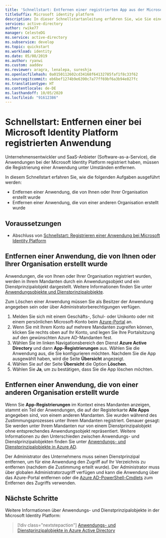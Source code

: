 ```yaml
---
title: 'Schnellstart: Entfernen einer registrierten App aus der Microsoft Identity Platform | Azure'
titleSuffix: Microsoft identity platform
description: In dieser Schnellstartanleitung erfahren Sie, wie Sie eine Anwendung entfernen, die bei der Microsoft Identity Platform registriert ist.
services: active-directory
author: rwike77
manager: CelesteDG
ms.service: active-directory
ms.subservice: develop
ms.topic: quickstart
ms.workload: identity
ms.date: 05/08/2019
ms.author: ryanwi
ms.custom: aaddev
ms.reviewer: aragra, lenalepa, sureshja
ms.openlocfilehash: 0a0150112602cd34168f64132785faf1f8c33f62
ms.sourcegitcommit: eb6bef1274b9e6390c7a77ff69bf6a3b94e827fc
ms.translationtype: HT
ms.contentlocale: de-DE
ms.lasthandoff: 10/05/2020
ms.locfileid: "91612386"
---
```

# <a name="quickstart-remove-an-application-registered-with-the-microsoft-identity-platform"></a>Schnellstart: Entfernen einer bei Microsoft Identity Platform registrierten Anwendung

Unternehmensentwickler und SaaS-Anbieter (Software-as-a-Service), die Anwendungen bei der Microsoft Identity Platform registriert haben, müssen die Registrierung einer Anwendung unter Umständen entfernen.

In diesem Schnellstart erfahren Sie, wie die folgenden Aufgaben ausgeführt werden:

* Entfernen einer Anwendung, die von Ihnen oder Ihrer Organisation erstellt wurde
* Entfernen einer Anwendung, die von einer anderen Organisation erstellt wurde

## <a name="prerequisites"></a>Voraussetzungen

* Abschluss von [Schnellstart: Registrieren einer Anwendung bei Microsoft Identity Platform](quickstart-register-app.md)

## <a name="remove-an-application-authored-by-you-or-your-organization"></a>Entfernen einer Anwendung, die von Ihnen oder Ihrer Organisation erstellt wurde

Anwendungen, die von Ihnen oder Ihrer Organisation registriert wurden, werden in Ihrem Mandanten durch ein Anwendungsobjekt und ein Dienstprinzipalobjekt dargestellt. Weitere Informationen finden Sie unter [Anwendungsobjekte und Dienstprinzipalobjekte](./app-objects-and-service-principals.md).

Zum Löschen einer Anwendung müssen Sie als Besitzer der Anwendung angegeben sein oder über Administratorberechtigungen verfügen.

1. Melden Sie sich mit einem Geschäfts-, Schul- oder Unikonto oder mit einem persönlichen Microsoft-Konto beim [Azure-Portal](https://portal.azure.com) an.
1. Wenn Sie mit Ihrem Konto auf mehrere Mandanten zugreifen können, klicken Sie rechts oben auf Ihr Konto, und legen Sie Ihre Portalsitzung auf den gewünschten Azure AD-Mandanten fest.
1. Wählen Sie im linken Navigationsbereich den Dienst **Azure Active Directory** und dann **App-Registrierungen** aus. Wählen Sie die Anwendung aus, die Sie konfigurieren möchten. Nachdem Sie die App ausgewählt haben, wird die Seite **Übersicht** angezeigt.
1. Wählen Sie auf der Seite **Übersicht** die Option **Löschen**.
1. Wählen Sie **Ja**, um zu bestätigen, dass Sie die App löschen möchten.

## <a name="remove-an-application-authored-by-another-organization"></a>Entfernen einer Anwendung, die von einer anderen Organisation erstellt wurde

Wenn Sie **App-Registrierungen** im Kontext eines Mandanten anzeigen, stammt ein Teil der Anwendungen, die auf der Registerkarte **Alle Apps** angegeben sind, von einem anderen Mandanten. Sie wurden während des Zustimmungsprozesses unter Ihrem Mandanten registriert. Genauer gesagt: Sie werden unter Ihrem Mandanten nur von einem Dienstprinzipalobjekt ohne entsprechendes Anwendungsobjekt repräsentiert. Weitere Informationen zu den Unterschieden zwischen Anwendungs- und Dienstprinzipalobjekten finden Sie unter [Anwendungs- und Dienstprinzipalobjekte in Azure AD](./app-objects-and-service-principals.md).

Der Administrator des Unternehmens muss seinen Dienstprinzipal entfernen, um für eine Anwendung den Zugriff auf Ihr Verzeichnis zu entfernen (nachdem die Zustimmung erteilt wurde). Der Administrator muss über globalen Administratorzugriff verfügen und kann die Anwendung über das Azure-Portal entfernen oder die [Azure AD-PowerShell-Cmdlets](https://go.microsoft.com/fwlink/?LinkId=294151) zum Entfernen des Zugriffs verwenden.

## <a name="next-steps"></a>Nächste Schritte

Weitere Informationen über Anwendungs- und Dienstprinzipalobjekte in der Microsoft Identity Platform:

> [!div class="nextstepaction"]
> [Anwendungs- und Dienstprinzipalobjekte in Azure Active Directory](app-objects-and-service-principals.md)